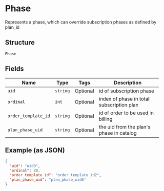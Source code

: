 
# Phase

Represents a phase, which can override subscription phases as defined by plan_id

## Structure

`Phase`

## Fields

| Name | Type | Tags | Description |
|  --- | --- | --- | --- |
| `uid` | `string` | Optional | id of subscription phase |
| `ordinal` | `int` | Optional | index of phase in total subscription plan |
| `order_template_id` | `string` | Optional | id of order to be used in billing |
| `plan_phase_uid` | `string` | Optional | the uid from the plan's phase in catalog |

## Example (as JSON)

```json
{
  "uid": "uid0",
  "ordinal": 80,
  "order_template_id": "order_template_id2",
  "plan_phase_uid": "plan_phase_uid6"
}
```

